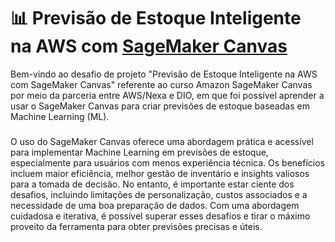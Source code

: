 # 📊 Previsão de Estoque Inteligente na AWS com [SageMaker Canvas](https://aws.amazon.com/pt/sagemaker/canvas/)

Bem-vindo ao desafio de projeto "Previsão de Estoque Inteligente na AWS com SageMaker Canvas" referente ao curso Amazon SageMaker Canvas por meio da parceria entre AWS/Nexa e DIO, em que foi possível aprender a usar o SageMaker Canvas para criar previsões de estoque baseadas em Machine Learning (ML). 

###

O uso do SageMaker Canvas oferece uma abordagem prática e acessível para implementar Machine Learning em previsões de estoque, especialmente para usuários com menos experiência técnica. 
Os benefícios incluem maior eficiência, melhor gestão de inventário e insights valiosos para a tomada de decisão. 
No entanto, é importante estar ciente dos desafios, incluindo limitações de personalização, custos associados e a necessidade de uma boa preparação de dados. 
Com uma abordagem cuidadosa e iterativa, é possível superar esses desafios e tirar o máximo proveito da ferramenta para obter previsões precisas e úteis.
